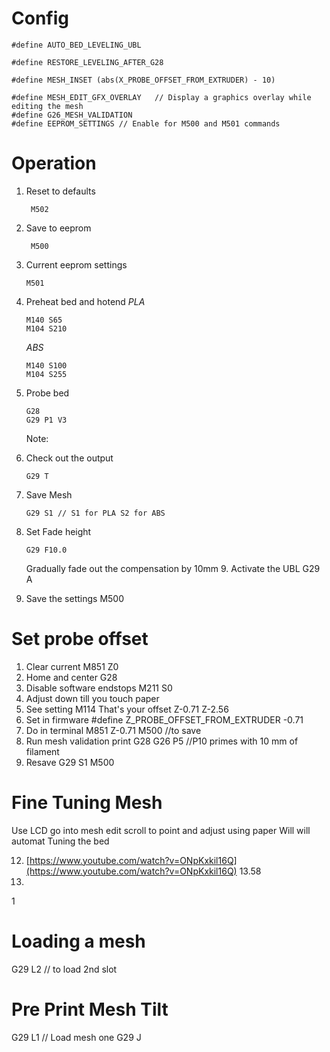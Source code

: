 # Config
```
#define AUTO_BED_LEVELING_UBL

#define RESTORE_LEVELING_AFTER_G28

#define MESH_INSET (abs(X_PROBE_OFFSET_FROM_EXTRUDER) - 10)

#define MESH_EDIT_GFX_OVERLAY   // Display a graphics overlay while editing the mesh
#define G26_MESH_VALIDATION
#define EEPROM_SETTINGS // Enable for M500 and M501 commands
```

# Operation
1. Reset to defaults

        M502

3. Save to eeprom

        M500

 3. Current eeprom settings
 
        M501
         
 5. Preheat bed and hotend
	 *PLA*
	```	 
	M140 S65
	M104 S210
	```
	*ABS*
	```	 
	M140 S100
	M104 S255
	```
	
4. Probe bed
    ```
    G28
    G29 P1 V3
    ```
    Note: 
5. Check out the output
    ```
    G29 T
    ```
6. Save Mesh
    ```
    G29 S1 // S1 for PLA S2 for ABS
    ```
 8. Set Fade height
    ```
    G29 F10.0
    ```
     Gradually fade out the compensation by 10mm  9. Activate the UBL
  G29 A
  10. Save the settings
   M500

# Set probe offset
1. Clear current
M851 Z0
2. Home and center
G28 
3. Disable software endstops
M211 S0
4. Adjust down till you touch paper
5. See setting
M114
That's your offset Z-0.71 Z-2.56
6. Set in firmware
#define Z_PROBE_OFFSET_FROM_EXTRUDER -0.71
7. Do in terminal
M851 Z-0.71
M500 //to save
8. Run mesh validation print
G28
G26 P5 //P10 primes with 10 mm of filament
9. Resave
 G29 S1
 M500
 # Fine Tuning Mesh
 Use LCD go into mesh edit
 scroll to point and adjust using paper
 Will 
 will automat Tuning the bed
  
 12. [https://www.youtube.com/watch?v=ONpKxkil16Q](https://www.youtube.com/watch?v=ONpKxkil16Q) 13.58
 13.  
 1
# Loading a mesh
G29 L2 // to load 2nd slot

# Pre Print Mesh Tilt
G29 L1 // Load mesh one
G29 J

<!--stackedit_data:
eyJoaXN0b3J5IjpbNDgyNTI0MzMyLDEwMTQ2NjE0NTksLTg2Mj
QwNTY3MSwxNTE5MDY1NzkwLC0yMDI4NTA4OTEsLTQyMTI3MzI3
MCwtMjEwMDE0MjQxOCwxMDY5MTIyNTg4LC05NjUxMTk5NDIsMj
IwOTI1Nzg5LDE0NDQ4MjQ3NTUsLTEzODE5MjcwNjUsLTE5MTE0
MTU3ODksMTUyNDExMjk0MSwtMTM5NDMwNzkxMSwxODA2OTMwMj
I0LC0xNDg3ODIyNzc3LDEzODk5NDMyMzUsODM0MjA0Mjk2LC0x
MjM2ODM5MTg0XX0=
-->